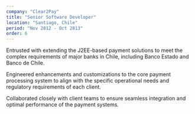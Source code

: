 ```yaml
---
company: "Clear2Pay"
title: "Senior Software Developer"
location: "Santiago, Chile"
period: "Nov 2012 - Oct 2013"
order: 6
---
```


Entrusted with extending the J2EE-based payment solutions to meet the complex requirements of major banks in Chile, including Banco Estado and Banco de Chile.

Engineered enhancements and customizations to the core payment processing system to align with the specific operational needs and regulatory requirements of each client.

Collaborated closely with client teams to ensure seamless integration and optimal performance of the payment systems.